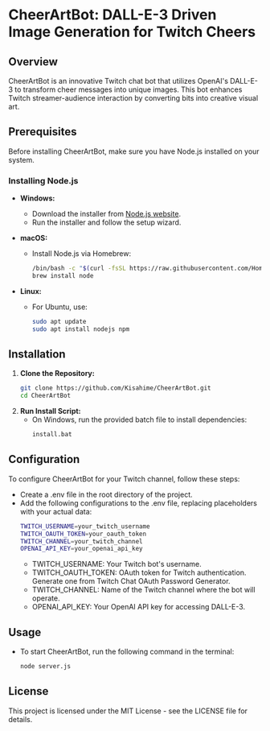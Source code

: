 # CheerArtBot: DALL-E-3 Driven Image Generation for Twitch Cheers

## Overview
CheerArtBot is an innovative Twitch chat bot that utilizes OpenAI's DALL-E-3 to transform cheer messages into unique images. This bot enhances Twitch streamer-audience interaction by converting bits into creative visual art.

## Prerequisites
Before installing CheerArtBot, make sure you have Node.js installed on your system.

### Installing Node.js
- **Windows:**
  - Download the installer from [Node.js website](https://nodejs.org/).
  - Run the installer and follow the setup wizard.

- **macOS:**
  - Install Node.js via Homebrew:
    ```bash
    /bin/bash -c "$(curl -fsSL https://raw.githubusercontent.com/Homebrew/install/HEAD/install.sh)"
    brew install node
    ```

- **Linux:**
  - For Ubuntu, use:
    ```bash
    sudo apt update
    sudo apt install nodejs npm
    ```

## Installation
1. **Clone the Repository:**
   ```bash
   git clone https://github.com/Kisahime/CheerArtBot.git
   cd CheerArtBot
2. **Run Install Script:**
   - On Windows, run the provided batch file to install dependencies:
     ```bash
     install.bat

## Configuration
To configure CheerArtBot for your Twitch channel, follow these steps:
- Create a .env file in the root directory of the project.
- Add the following configurations to the .env file, replacing placeholders with your actual data:
  ```bash
  TWITCH_USERNAME=your_twitch_username
  TWITCH_OAUTH_TOKEN=your_oauth_token
  TWITCH_CHANNEL=your_twitch_channel
  OPENAI_API_KEY=your_openai_api_key
  ```
  - TWITCH_USERNAME: Your Twitch bot's username.
  - TWITCH_OAUTH_TOKEN: OAuth token for Twitch authentication. Generate one from Twitch Chat OAuth Password Generator.
  - TWITCH_CHANNEL: Name of the Twitch channel where the bot will operate.
  - OPENAI_API_KEY: Your OpenAI API key for accessing DALL-E-3.

## Usage
- To start CheerArtBot, run the following command in the terminal:
  ```bash
  node server.js
  ```

## License
This project is licensed under the MIT License - see the LICENSE file for details.
